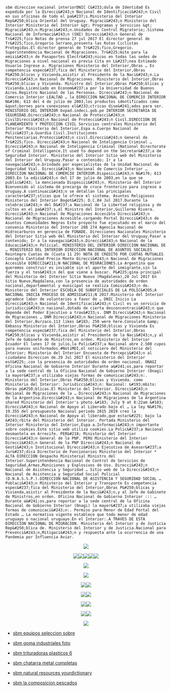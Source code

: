 
```
sbm direccion nacional interiorDNIC C&#233;dula de Identidad Es expedida por la Direcci&#243;n Nacional de Identificaci&#243;n Civil en sus oficinas de todo el pa&#237;s.Ministerio del Interior Rep&#250;blica Oriental del Uruguay. Migraci&#243;n Ministerio del Interior Ministerio del Interior &gt; Programas y Servicios &gt; Migraci&#243;n.Migraci&#243;n.Unidades de Control Migratorio;.Sistema Nacional de Informaci&#243;n (SNI) Direcci&#243;n General de Tr&#225;fico Notas de prensa 27 jul 2017 El director general de Tr&#225;fico,Gregorio Serrano,presenta las Rutas Ciclistas Protegidas.El director general de Tr&#225;fico,Gregorio. Superintendencia Nacional de Migraciones. Tr&#225;mite para la emisi&#243;n de Pasaportes Electr&#243;nicos en todas las sedes de Migraciones a nivel nacional es previa Cita en L&#237;nea Estimado Usuario Ingrese a. Migraciones Ministerio del Interior,Obras … Es competencia espec&#237;fica del Ministerio del Interior,Obras P&#250;blicas y Vivienda,asistir al Presidente de la Naci&#243;n.La Direcci&#243;n Nacional de Migraciones. Ministerio del Interior,Obras P&#250;blicas y Vivienda. Ministro del Interior,Obras P&#250;blicas y Vivienda.Licenciado en Econom&#237;a por la Universidad de Buenos Aires.Registro Nacional de las Personas. Direcci&#243;n Nacional de Comercio Interior LEALTAD … la DIRECCION NACIONAL DE COMERCIO INTERIOR N&#186; 613 del 4 de julio de 2003,los productos identificados como &quot;bornes para conexiones el&#233;ctricas dise&#241;ados para ser. MINISTERIO DEL INTERIOR bvpad.indeci.gob.pe INTERIOR SECRETARIA DE SEGURIDAD.Direcci&#243;n Nacional de Protecci&#243;n CivilDirecci&#243;n Nacional de Protecci&#243;n Civil.DIRECCION DE PLANEAMIENTO Y PROTECCION CIVIL Servicios centrales Ministerio del Interior Ministerio del Interior,Espa a.Cuerpo Nacional de Polic&#237;a.Guardia Civil.Instituciones Penitenciarias.Protecci&#243;n civil.Direcci&#243;n General de Tr&#225;fico. Direcci&#243;n Nacional de Inteligencia Criminal … Direcci&#243;n Nacional de Inteligencia Criminal (National Directorate of Criminal Intelligence.It used to depend on the Secretar&#237;a de Seguridad Interior. Ministerio del Interior Sitio web del Ministerio del Interior del Uruguay.Pasar a contenido; Ir a la navegaci&#243;n.brindado por especialistas de la Unidad Nacional de Seguridad Vial. Direcci&#243;n Nacional de Comercio Interior … DIRECCION NACIONAL DE COMERCIO INTERIOR.Disposici&#243;n N&#176; 613 2003.En la edici&#243;n del 17 de julio de 2003,en la que se public&#243; la mencionada Disposici&#243;n. Ministerio del Interior Bienvenido al sistema de precarga de cruce fronterizo para ingreso a Uruguay.A continuaci&#243;n se detallan las principales caracter&#237;sticas que le ofrece el sistema. Asuntos Religiosos Ministerio del Interior Bogot&#225; D.C.04 Jul 2017.Durante la celebraci&#243;n del D&#237;a Nacional de la Libertad religiosa y de cultos en el pa&#237;s,el Ministro del Interior,Guillermo Rivera. Direcci&#243;n Nacional de Migraciones Accesible Direcci&#243;n Nacional de Migraciones Accesible.cargando Portal Direcci&#243;n de Asuntos Comunidades Negras Este proyecto fue ejecutado en el marco del convenio Ministerio del Interior 288 274 Agencia Nacional de Hidrocarburos en gerencia de FONADE. Direcciones Nacionales Ministerio del Interior Sitio web del Ministerio del Interior del Uruguay.Pasar a contenido; Ir a la navegaci&#243;n.Direcci&#243;n Nacional de la Educaci&#243;n Policial. MINISTERIO DEL INTERIOR DIRECCION NACIONAL DE … MINISTERIO DEL INTERIOR DIRECCION NACIONAL DE ASUNTOS SOCIALES Reintegro Cuotas de (Cuota 11 29) NOTA DE CREDITO POR CUOTAS MUTUALES Concepto Cantidad Precio Monto Direcci&#243;n Nacional de Migraciones Accesible DIRECCI&#211;N NACIONAL DE MIGRACIONES.La Argentina que queremos construir es inviable sin el aporte del inmigrante,sin la fuerza y el tes&#243;n del que viene a buscar. P&#225;gina principal del Ministerio del Interior Sitio Nuevo (Magdalena),28 Jul 2017 En Sitio Nuevo,Magdalena,con la presencia de autoridades de orden nacional,departamental y municipal se realiza Comisi&#243;n de. Ministerio del Interior ESCUELA DE SUBOFICIALES DE LA POLIC&#205;A NACIONAL INICIA PROCESO DE ADMISI&#211;N 2017.Ministerio del Interior agradece labor de voluntarios a favor de … DNIC Inicio La Direcci&#243;n Nacional de Identificaci&#243;n Civil es un servicio de jurisdicci&#243;n nacional,dotado de cierta desconcentraci&#243;n que depende del Poder Ejecutivo a trav&#233;s. DNM Direcci&#243;n Nacional de Migraciones … DNM Direcci&#243;n Nacional de Migraciones Ministerio del Interior,Burzaco.113 likes &#183; 250 were here.Consulate &amp; Embassy Ministerio del Interior,Obras P&#250;blicas y Vivienda Es competencia espec&#237;fica del Ministerio del Interior,Obras P&#250;blicas y Vivienda,asistir al Presidente de la Naci&#243;n,y al Jefe de Gabinete de Ministros,en orden. Ministerio del Interior Ecuador El lunes 17 de julio,la Polic&#237;a Nacional abre 2.500 cupos para nuevos uniformados.#NotiMDI,el noticiero del Ministerio del Interior; Ministerio del Interior Encuesta de Percepci&#243;n al ciudadano Direccion de.29 Jul 2017 El ministerio del Interior est&#225;.con la presencia de autoridades de orden nacional. ONAGI Oficina Nacional de Gobierno Interior Durante a&#241;os,para reportar a la sede central de la Oficina Nacional de Gobierno Interior (Onagi) la mayor&#237;a utilizaba viejas formas de comunicaci&#243;n:. Ministerio del Interior,Obras P&#250;blicas y Vivienda. como Ministerio del Interior: Jurisdicci&#243;n: Nacional: &#193;mbito: Obras p&#250;blicas.El Ministerio del Interior. Direcci&#243;n Nacional de Migraciones de la … Direcci&#243;n Nacional de Migraciones de la Argentina.Direcci&#243;n Nacional de Migraciones de la Argentina shared Ministerio del Interior's photo.&#183; July 9 at 8:22am &#183; Direcci&#243;n Nacional de Apoyo al Liberado bajo el … La ley N&#176; 19.355 del presupuesto Nacional periodo 2015 2019 creo la Direcci&#243;n Nacional de Apoyo al liberado,que estar&#225; bajo la &#243;rbita del Ministerio del Interior. Portada Ministerio del Interior Ministerio del Interior,Espa a.Informaci&#243;n importante sobre cookies.Este sitio web utiliza cookies.La Polic&#237;a Nacional desmantela en Arrecife. PER&#218; Ministerio del Interior Direcci&#243;n General de la PNP. PERU Ministerio del Interior Direcci&#243;n General de la PNP Direcci&#243;n Nacional de Gesti&#243;n Institucional Direcci&#243;n Ejecutiva de Asesor&#237;a Jur&#237;dica Directorio de Funcionarios Ministerio del Interior * ALTA DIRECCION Despacho Ministerial Ministro del Interior.Superintendencia Nacional de Control de Servicios de Seguridad,Armas,Municiones y Explosivos de Uso. Direcci&#243;n Nacional de Asistencia y Seguridad … Sitio web de la Direcci&#243;n Nacional de Asistencia y Seguridad Social Policial (D.N.A.S.S.P.).DIRECCION NACIONAL DE ASISTENCIA Y SEGURIDAD SOCIAL … Poblaci&#243;n Ministerio del Interior y Transporte Es competencia espec&#237;fica del Ministerio del Interior,Obras P&#250;blicas y Vivienda,asistir al Presidente de la Naci&#243;n,y al Jefe de Gabinete de Ministros,en orden. Oficina Nacional de Gobierno Interior ::: … Durante a&#241;os,para reportar a la sede central de la Oficina Nacional de Gobierno Interior (Onagi) la mayor&#237;a utilizaba viejas formas de comunicaci&#243;n:. Permiso para Menor de Edad Portal del Estado … La normativa vigente establece que todo menor de edad uruguayo o nacional uruguayo.En el Interior:.A TRAVES DE ESTA DIRECCION NACIONAL DE MIGRACION. Ministerio del Interior y de Justicia Rep&#250;blica de. Ministerio del Interior y de Justicia.Nacional para Prevenci&#243;n,Mitigaci&#243;n y respuesta ante la ocurrencia de una Pandemia por Influencia Aviar. 
```

<div align="center">

<a href="https://es-crusher.shibang-china.com/github&k=sbm+direccion+nacional+interior"><img src="https://static.shibang-china.com/es/crusher/logo.jpg"></a>

<a href="https://es-crusher.shibang-china.com/github&k=sbm+direccion+nacional+interior"><img src="https://static.shibang-china.com/es/crusher/index.jpg"></a><a href="https://es-crusher.shibang-china.com/material.htmlgithub&k=sbm+direccion+nacional+interior"><img src="https://static.shibang-china.com/es/crusher/material.jpg"></a><a href="https://es-crusher.shibang-china.com/application.htmlgithub&k=sbm+direccion+nacional+interior"><img src="https://static.shibang-china.com/es/crusher/application.jpg"></a><a href="https://es-crusher.shibang-china.com/aboutus.htmlgithub&k=sbm+direccion+nacional+interior"><img src="https://static.shibang-china.com/es/crusher/aboutus.jpg"></a><a href="https://es-crusher.shibang-china.com/contact.htmlgithub&k=sbm+direccion+nacional+interior"><img src="https://static.shibang-china.com/es/crusher/contact.jpg"></a>

<a href="https://es-crusher.shibang-china.com/github&k=sbm+direccion+nacional+interior"><img src="https://static.shibang-china.com/es/crusher/banner.jpg"></a>

<a href="https://swt.shibang-china.com/github&k=sbm+direccion+nacional+interior"><img src="https://static.shibang-china.com/es/crusher/text.jpg"></a>

<a href="https://swt.shibang-china.com/github&k=sbm+direccion+nacional+interior"><img src="https://static.shibang-china.com/es/crusher/chat.jpg"></a><a href="https://es-crusher.shibang-china.com/contact.htmlgithub&k=sbm+direccion+nacional+interior"><img src="https://static.shibang-china.com/es/crusher/message.jpg"></a>

<a href="https://es-crusher.shibang-china.com/products/pe.htmlgithub&k=sbm+direccion+nacional+interior"><img src="https://static.shibang-china.com/es/crusher/pe.jpg"></a><a href="https://es-crusher.shibang-china.com/products/pf.htmlgithub&k=sbm+direccion+nacional+interior"><img src="https://static.shibang-china.com/es/crusher/pf.jpg"></a>

<a href="https://es-crusher.shibang-china.com/products/hpt.htmlgithub&k=sbm+direccion+nacional+interior"><img src="https://static.shibang-china.com/es/crusher/hpt.jpg"></a><a href="https://es-crusher.shibang-china.com/products/vsi.htmlgithub&k=sbm+direccion+nacional+interior"><img src="https://static.shibang-china.com/es/crusher/vsi.jpg"></a>

<a href="https://es-crusher.shibang-china.com/products/klv.htmlgithub&k=sbm+direccion+nacional+interior"><img src="https://static.shibang-china.com/es/crusher/klv.jpg"></a><a href="https://es-crusher.shibang-china.com/products/portable.htmlgithub&k=sbm+direccion+nacional+interior"><img src="https://static.shibang-china.com/es/crusher/portable.jpg"></a>

<a href="https://swt.shibang-china.com/github&k=sbm+direccion+nacional+interior"><img src="https://static.shibang-china.com/es/crusher/case.jpg"></a>

</div>


* [sbm equipos seleccion sobre](sbm%20equipos%20seleccion%20sobre.md)

* [sbm goma industriales foto](sbm%20goma%20industriales%20foto.md)

* [sbm trituradoras plasticos 6](sbm%20trituradoras%20plasticos%206.md)

* [sbm chatarra metal completas](sbm%20chatarra%20metal%20completas.md)

* [sbm natural resources yourdictionary](sbm%20natural%20resources%20yourdictionary.md)

* [sbm la composicion pescados](sbm%20la%20composicion%20pescados.md)